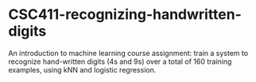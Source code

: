 # CSC411-recognizing-handwritten-digits
An introduction to machine learning course assignment: train a system to recognize hand-written digits (4s and 9s) over a total of 160 training examples, using kNN and logistic regression.
